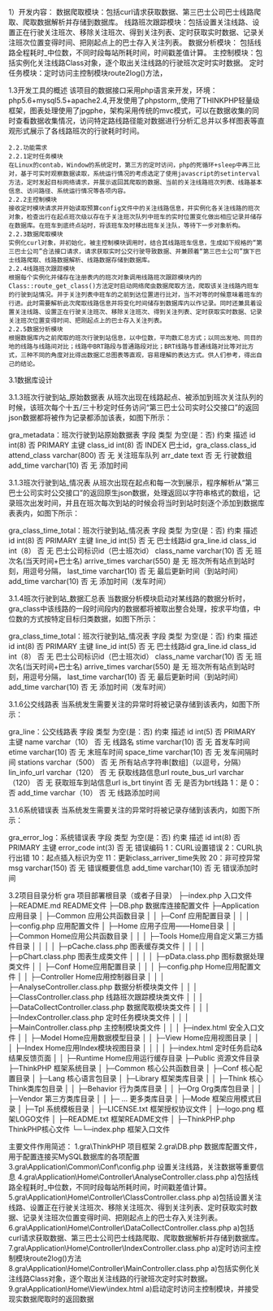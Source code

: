 1）开发内容：
数据爬取模块：包括curl请求获取数据、第三巴士公司巴士线路爬取、爬取数据解析并存储到数据库。
线路班次跟踪模块：包括设置关注线路、设置正在行驶关注班次、移除关注班次、得到关注列表、定时获取实时数据、记录关注班次位置变得时间、把刚起点上的巴士存入关注列表。
数据分析模块： 包括线路全程耗时_中位数，不同时段每站所耗时间，时间戳差值计算。
主控制模块：包括实例化关注线路Class对象，逐个取出关注线路的行驶班次定时实时数据。
定时任务模块：定时访问主控制模块route2log()方法，

1.3开发工具的概述
    该项目的数据接口采用php语言来开发，环境：php5.6+mysql5.5+apache2.4,开发使用了phpstorm,,使用了THINKPHP轻量级框架，图表处理使用了jpgphe，架构采用传统的mvc模式，可以在数据收集的同时查看数据收集情况，访问特定路线路径能对数据进行分析汇总并以多样图表等直观形式展示了各线路班次的行驶耗时时间。

    2.2.功能需求
    2.2.1定时任务模块
    在Linux的contab，Window的系统定时，第三方的定时访问，php的死循环+sleep中再三比对，基于可实时观察数据读取，系统运行情况的考虑选定了使用javascript的setinterval方法，定时发起目标网络请求，并展示返回其爬取的数据、当前的关注线路班次列表、线路基本信息、访问路径、系统运行情况等各项内容。
    2.2.2主控制模块
    接收定时模块请求并开始读取预算config文件中的关注线路信息，并实例化各关注线路的班次对象，检查出行在起点班次级以存在于关注班次队列中班车的实时位置变化做出相应记录并储存在数据库。在班车到底终点站时，将该班车及时移出班车关注队，等待下一步对象析构。
    2.2.3数据爬取模块
    实例化curl对象，并初始化，被主控制模块调用时，结合其线路班车信息，生成如下规格的“第三巴士公司”合法接口请求，请求获取实时公交行驶导致数据、并兼顾着“第三巴士公司”旗下巴士线路爬取、线路数据解析、线路数据存储到数据库。
    2.2.4线路班次跟踪模块
    根据每个实例化并储存在注册表内的班次对象调用线路班次跟踪模块内的Class::route_get_class()方法定时启动网络爬虫数据爬取方法，爬取该关注线路内班车的行驶到站情况。并于关注列表中班车的之前到达位置进行比对，当不对等的时候意味着班车的行进。此时需要解析此次爬取线路信息并将变化时间储存到数据库内以作记录。同时还兼具着设置关注线路、设置正在行驶关注班次、移除关注班次、得到关注列表、定时获取实时数据、记录关注班次位置变得时间、把刚起点上的巴士存入关注列表。
    2.2.5数据分析模块
    根据数据库内之前爬取的班次行驶到站信息，以中位数，平均数汇总方式；以同出发地、同目的地的线路与线路间对比；线路中BRT路段与普通路段对比；BRT线路与普通线路对比等对比方式，三种不同的角度对比得出数据汇总图表等直观，容易理解的表达方式。供人们参考，得出自己的结论。    

3.1数据库设计

3.1.3班次行驶到站_原始数据表
   从班次出现在线路起点、被添加到班次关注队列的时候，该班次每个十五/三十秒定时任务访问“第三巴士公司实时公交接口”的返回json数据都将被作为记录都添加该表，如图下所示：

gra_metadata：班次行驶到站原始数据表
字段	类型	为空(是：否)	约束	描述
id	int(8)	否	PRIMARY	主键
class_id	int(8)	否	INDEX	巴士id，gra_class.class_id
attend_class	varchar(800)	否	无	关注班车队列
arr_date	text	否	无	行驶数组
add_time	varchar(10)	否	无	添加时间

3.1.3班次行驶到站_情况表
   从班次出现在起点和每一次到展示，程序解析从“第三巴士公司实时公交接口”的返回原生json数据，处理返回以字符串格式的数组，记录班次出发时间，并且在班次每次到站的时候会将当时到站时刻逐个添加到数据库表表内，如图下所示：

gra_class_time_total：班次行驶到站_情况表
字段	类型	为空(是：否)	约束	描述
id	int(8)	否	PRIMARY	主键
line_id	int(5)	否	无	巴士线路id gra_line.id
class_id	int（8）	否	无	巴士公司标识id（巴士班次id）
class_name	varchar(10)	否	无	班次名(当天时间+巴士名)
arrive_times	varchar(550)	是	无	班次所有站点到站时刻，用逗号分隔，
last_time	varchar(10)	否	无	最后更新时间（到站时间）
add_time	varchar(10)	否	无	添加时间（发车时间）

3.1.4班次行驶到站_数据汇总表
   当数据分析模块启动对某线路的数据分析时，gra_class中该线路的一段时间段内的数据都将被取出整合处理，按求平均值，中位数的方式按特定目标归类数据，如图下所示：

gra_class_time_total：班次行驶到站_情况表
字段	类型	为空(是：否)	约束	描述
id	int(8)	否	PRIMARY	主键
line_id	int(5)	否	无	巴士线路id gra_line.id
class_id	int（8）	否	无	巴士公司标识id（巴士班次id）
class_name	varchar(10)	否	无	班次名(当天时间+巴士名)
arrive_times	varchar(550)	是	无	班次所有站点到站时刻，用逗号分隔，
last_time	varchar(10)	否	无	最后更新时间（到站时间）
add_time	varchar(10)	否	无	添加时间（发车时间）

3.1.6公交线路表
   当系统发生需要关注的异常时将被记录存储到该表内，如图下所示：

gra_line：公交线路表
字段	类型	为空(是：否)	约束	描述
id	int(5)	否	PRIMARY	主键
name	varchar（10）	否	无	线路名
stime	varchar(10)	否	无	首发车时间
etime	varchar(10)	否	无	末班车时间
space_time	varchar(10)	否	无	发车间隔时间
stations	varchar（500）	否	无	所有站点字符串[数组]（以逗号，分隔）
lin_info_url	varchar（120）	否	无	获取线路信息url
route_bus_url	varchar（120）	否	无	获取班车到站信息url
is_brt	tinyint	否	无	是否为brt线路 1：是 0：否
add_time	varchar（10）	否	无	线路添加时间

3.1.6系统错误表
   当系统发生需要关注的异常时将被记录存储到该表内，如图下所示：

gra_error_log：系统错误表
字段	类型	为空(是：否)	约束	描述
id	int(8)	否	PRIMARY	主键
error_code	int(3)	否	无	错误编码
1：CURL设置错误
2：CURL执行出错
10：起点插入标识为空
11：更新class_arriver_time失败
20：非可控异常
msg	varchar(150)	否	无	错误概要信息
add_time	varchar(10)	否	无	错误添加时间

3.2项目目录分析
gra  项目部署根目录（或者子目录）
├─index.php       	入口文件
├─README.md     README文件
├─DB.php			数据库连接配置文件
├─Application     	应用目录
│  ├─Common     	应用公共函数目录
│  │  ├─Conf       	应用配置目录
│  │  │  ├─config.php       应用配置文件
│  ├─Home		应用子应用——Home目录
│  │  ├─Common       Home应用公共函数目录
│  │  │  ├─Tools      Home应用自定义第三方插件目录
│  │  │  │  ├─pCache.class.php		图表缓存类文件
│  │  │  │  ├─pChart.class.php		图表生成类文件
│  │  │  │  ├─pData.class.php       	图标数据处理类文件
│  │  ├─Conf         	Home应用配置目录
│  │  │  ├─config.php       Home应用配置文件
│  │  ├─Controller		Home应用控制器目录
│  │  │  ├─AnalyseController.class.php		数据分析模块类文件
│  │  │  ├─ClassController.class.php		线路班次跟踪模块类文件
│  │  │  ├─DataCollectController.class.php	数据爬取模块类文件
│  │  │  ├─IndexController.class.php		定时任务模块类文件
│  │  │  ├─MainController.class.php		主控制模块类文件
│  │  │  ├─index.html       安全入口文件
│  │  ├─Model		Home应用数据模型目录
│  │  ├─View		Home应用视图目录
│  │  │  ├─Index			Home应用Index模块视图目录
│  │  │  │  ├─index.html			定时任务启动&结果反馈页面
│  │  ├─Runtime		Home应用运行缓存目录
├─Public			资源文件目录
├─ThinkPHP 		框架系统目录
│  ├─Common		核心公共函数目录
│  ├─Conf		核心配置目录
│  ├─Lang		核心语言包目录
│  ├─Library      框架类库目录
│  │  ├─Think		核心Think类库包目录
│  │  ├─Behavior  	行为类库目录
│  │  ├─Org       	Org类库包目录
│  │  ├─Vendor    	第三方类库目录
│  │  ├─ ...      	更多类库目录
│  ├─Mode         	框架应用模式目录
│  ├─Tpl          	系统模板目录
│  ├─LICENSE.txt  	框架授权协议文件
│  ├─logo.png     	框架LOGO文件
│  ├─README.txt   	框架README文件
│  ├─ThinkPHP.php   	ThinkPHP核心文件
└─└─index.php    		框架入口文件

主要文件作用简述：
1.gra\ThinkPHP		项目框架
2.gra\DB.php			数据库配置文件，用于配置连接买MySQL数据库的各项配置
3.gra\Application\Common\Conf\config.php	设置关注线路，关注数据等重要信息
4.gra\Application\Home\Controller\AnalyseController.class.php
a)包括线路全程耗时_中位数，不同时段每站所耗时间，时间戳差值计算。
5.gra\Application\Home\Controller\ClassController.class.php
a)包括设置关注线路、设置正在行驶关注班次、移除关注班次、得到关注列表、定时获取实时数据、记录关注班次位置变得时间、把刚起点上的巴士存入关注列表。
6.gra\Application\Home\Controller\DataCollectController.class.php
a)包括curl请求获取数据、第三巴士公司巴士线路爬取、爬取数据解析并存储到数据库。
7.gra\Application\Home\Controller\IndexController.class.php
a)定时访问主控制模块route2log()方法
8.gra\Application\Home\Controller\MainController.class.php
a)包括实例化关注线路Class对象，逐个取出关注线路的行驶班次定时实时数据。
9.gra\Application\Home\View\index.html
a)启动定时访问主控制模块，并接受现实数据爬取时的返回数据
